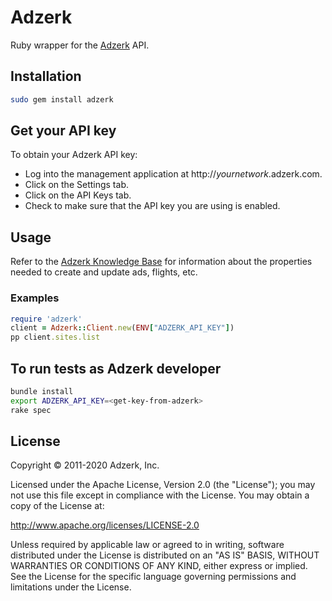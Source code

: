 # Adzerk

Ruby wrapper for the [Adzerk](https://adzerk.com) API.

## Installation

```bash
sudo gem install adzerk
```

## Get your API key

To obtain your Adzerk API key:

- Log into the management application at http://_yournetwork_.adzerk.com.
- Click on the Settings tab.
- Click on the API Keys tab.
- Check to make sure that the API key you are using is enabled.

## Usage

Refer to the [Adzerk Knowledge Base](http://dev.adzerk.com) for information about the properties needed to create and update ads, flights, etc.

### Examples

```ruby
require 'adzerk'
client = Adzerk::Client.new(ENV["ADZERK_API_KEY"])
pp client.sites.list
```

## To run tests as Adzerk developer

```bash
bundle install
export ADZERK_API_KEY=<get-key-from-adzerk>
rake spec
```

## License

Copyright © 2011-2020 Adzerk, Inc.

Licensed under the Apache License, Version 2.0 (the "License"); you may not use
this file except in compliance with the License.  You may obtain a copy of the
License at:

http://www.apache.org/licenses/LICENSE-2.0

Unless required by applicable law or agreed to in writing, software distributed
under the License is distributed on an "AS IS" BASIS, WITHOUT WARRANTIES OR
CONDITIONS OF ANY KIND, either express or implied.  See the License for the
specific language governing permissions and limitations under the License.
